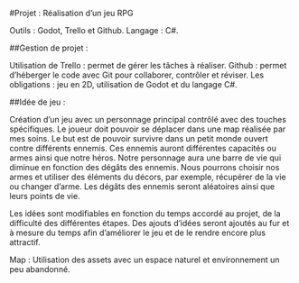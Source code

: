 #Projet : Réalisation d’un jeu RPG

Outils : Godot, Trello et Github.
Langage : C#.

##Gestion de projet : 

Utilisation de Trello : permet de gérer les tâches à réaliser.
Github : permet d’héberger le code avec Git pour collaborer, contrôler et réviser.
Les obligations : jeu en 2D, utilisation de Godot et du langage C#.

##Idée de jeu : 

Création d’un jeu avec un personnage principal contrôlé avec des touches spécifiques. Le joueur doit pouvoir se déplacer dans une map réalisée par mes soins. Le but est de pouvoir survivre dans un petit monde ouvert contre différents ennemis. Ces ennemis auront différentes capacités ou armes ainsi que notre héros. Notre personnage aura une barre de vie qui diminue en fonction des dégâts des ennemis. Nous pourrons choisir nos armes et utiliser des éléments du décors, par exemple, récupérer de la vie ou changer d’arme.
Les dégâts des ennemis seront aléatoires ainsi que leurs points de vie.

Les idées sont modifiables en fonction du temps accordé au projet, de la difficulté des différentes étapes. Des ajouts d’idées seront ajoutés au fur et à mesure du temps afin d’améliorer le jeu et de le rendre encore plus attractif.

Map : Utilisation des assets avec un espace naturel et environnement un peu abandonné.
